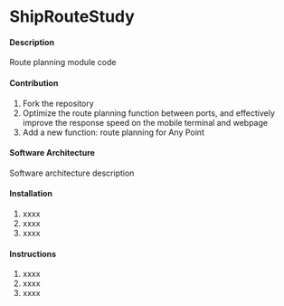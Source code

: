 # ShipRouteStudy

#### Description
Route planning module code

#### Contribution

1. Fork the repository
2. Optimize the route planning function between ports, and effectively improve the response speed on the mobile terminal and webpage
3. Add a new function: route planning for Any Point

#### Software Architecture
Software architecture description

#### Installation

1. xxxx
2. xxxx
3. xxxx

#### Instructions

1. xxxx
2. xxxx
3. xxxx


